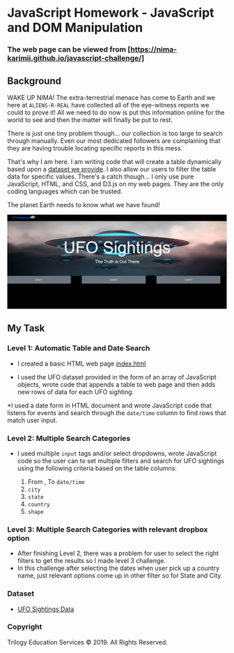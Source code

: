 # JavaScript Homework - JavaScript and DOM Manipulation

### The web page can be viewed from [https://nima-karimii.github.io/javascript-challenge/]

## Background

WAKE UP NIMA! The extra-terrestrial menace has come to Earth and we here at `ALIENS-R-REAL` have collected all of the eye-witness reports we could to prove it! All we need to do now is put this information online for the world to see and then the matter will finally be put to rest.

There is just one tiny problem though... our collection is too large to search through manually. Even our most dedicated followers are complaining that they are having trouble locating specific reports in this mess.

That's why I am here. I am writing code that will create a table dynamically based upon a [dataset we provide](StarterCode/static/js/data.js). I also allow our users to filter the table data for specific values. There's a catch though... I only use pure JavaScript, HTML, and CSS, and D3.js on my web pages. They are the only coding languages which can be trusted.

The planet Earth needs to know what we have found!

![Home page](https://raw.githubusercontent.com/nima-karimii/javascript-challenge/master/Home.PNG)

## My Task

### Level 1: Automatic Table and Date Search 

* I created a basic HTML web page [index.html](UFO-level-1/index.html) 

* I used the UFO dataset provided in the form of an array of JavaScript objects, wrote code that appends a table to web page and then adds new rows of data for each UFO sighting.

*I used a date form in HTML document and wrote JavaScript code that listens for events and search through the `date/time` column to find rows that match user input.


### Level 2: Multiple Search Categories 


* I used multiple `input` tags and/or select dropdowns, wrote JavaScript code so the user can to set multiple filters and search for UFO sightings using the following criteria based on the table columns:

  1. From , To `date/time`
  2. `city`
  3. `state`
  4. `country`
  5. `shape`

### Level 3: Multiple Search Categories with relevant dropbox option

* After finishing Level 2, there was a problem for user to select the right filters to get the results so I made level 3 challenge. 
* In this challenge after selecting the dates when user pick up a country name, just relevant options come up in other filter so for State and City.

### Dataset

* [UFO Sightings Data](StarterCode/static/js/data.js)


### Copyright

Trilogy Education Services © 2019. All Rights Reserved.
